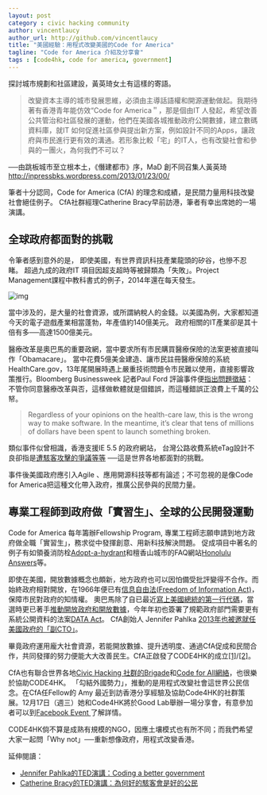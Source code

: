 ```yaml
---
layout: post
category : civic hacking community
author: vincentlaucy
author_url: http://github.com/vincentlaucy
title: "美國經驗：用程式改變美國的Code for America"
tagline: "Code for America 介紹及分享會"
tags : [code4hk, code for america, government]
---
```


探討城市規劃和社區建設，黃英琦女土有這樣的寄語。

>改變資本主導的城市發展思維，必須由主導話語權和開源運動做起。我期待著有香港青年能仿效“Code for America＂，那是個由IT 人發起，希望改善公共管治和社區發展的運動，他們在美國各城推動政府公開數據，建立數碼資料庫，就IT 如何促進社區參與提出新方案，例如設計不同的Apps，讓政府與市民進行更有效的溝通。若形象比較「宅」的IT人，也有改變社會和參與的一團火，為何我們不可以？
>
──由跳板城市至立根本土，《僭建都市》序，MaD 創不同召集人黃英琦
http://inpressbks.wordpress.com/2013/01/23/00/


筆者十分認同，Code for America (CfA) 的理念和成績，是民間力量用科技改變社會絕佳例子。
CfA社群經理Catherine Bracy早前訪港，筆者有幸出席她的一場演講。


## 全球政府都面對的挑戰
令筆者感到意外的是，
即使美國，有世界資訊科技產業龍頭的矽谷，也慘不忍睹。
超過九成的政府IT 項目因超支超時等被歸類為「失敗」。Project Management課程中教科書式的例子，2014年還在每天發生。

![img](https://cloud.githubusercontent.com/assets/1883877/5427270/21a38906-83ce-11e4-80fe-db8c5999e073.png
)

當中涉及的，是大量的社會資源，或所謂納稅人的金錢。以美國為例，大家都知道今天的電子遊戲產業相當蓬勃，年產值約140億美元。
政府相關的IT產業卻是其十倍有多──高達1500億美元。


醫療改革是奧巴馬的重要政網，當中要求所有市民購買醫療保險的法案更被直接叫作「Obamacare」。
當中花費5億美金建造、讓市民註冊醫療保險的系統 HealthCare.gov，13年尾開展時遇上嚴重技術問題令市民難以使用，直接影響政策推行。Bloomberg Businessweek 記者Paul Ford 評論事件便[指出問題徵結](http://www.businessweek.com/articles/2013-10-16/open-source-everything-the-moral-of-the-healthcare-dot-gov-debacle)：
不管你同意醫療改革與否，這樣做軟體就是個錯誤，而這種錯誤正浪費上千萬的公帑。

>Regardless of your opinions on the health-care law, this is the wrong way to make software.
In the meantime, it’s clear that tens of millions of dollars have been spent to launch something broken.

類似事件似曾相識，香港支援IE 5.5 的政府網站，
台灣公路收費系統eTag設計不良卻指是[遭駭客攻擊的爭議等等](https://zh.wikipedia.org/zh-hk/%E9%AB%98%E9%80%9F%E5%85%AC%E8%B7%AF%E9%9B%BB%E5%AD%90%E6%94%B6%E8%B2%BB%E7%B3%BB%E7%B5%B1_(%E8%87%BA%E7%81%A3)#.E7.88.AD.E8.AD.B0)
──這是世界各地都面對的挑戰。

事件後美國政府應引入Agile 、應用開源科技等都有論述；不可忽視的是像Code for America把這種文化帶入政府，推廣公民參與的民間力量。

## 專業工程師到政府做「實習生」、全球的公民開發運動
Code for America 每年籌辦Fellowship Program, 專業工程師志願申請到地方政府做全職「實習生」，務求從中發揮創意、用新科技解決問題。
促成項目中著名的例子有如領養消防栓[Adopt-a-hydrant](http://www.adoptahydrant.org/)和檀香山城市的FAQ網站[Honolulu Answers](http://www.codeforamerica.org/apps/honolulu-answers/)等。

即使在美國，開放數據概念也頗新，地方政府也可以因怕備受批評變得不合作。而始終政府相對開放，在1966年便已有[信息自由法(Freedom of Information Act)](https://zh.wikipedia.org/zh-hk/%E4%BF%A1%E6%81%AF%E8%87%AA%E7%94%B1%E6%B3%95)，保障市民對政府的知情權。
奧巴馬除了自已最近[寫上美國總統的第一行代碼](http://mashable.com/2014/12/09/president-obama-code/)，當選時更已著手[推動開放政府和開放數據](http://www.whitehouse.gov/open)，今年年初也簽署了規範政府部門需要更有系統公開資料的法案[DATA Act](
https://en.wikipedia.org/wiki/Digital_Accountability_and_Transparency_Act_of_2014
)。
CfA創始人 Jennifer Pahlka  [2013年也被邀就任美國政府的「副CTO」](http://mashable.com/2014/12/09/president-obama-code/)。

畢竟政府運用龐大社會資源，若能開放數據、提升透明度、通過CfA促成和民間合作，共同發揮的努力便能大大改善民生。CfA正啟發了CODE4HK的成立[[1]](http://blog.code4.hk/hackathon/2013/12/01/code-for-hk/)/[[2]](http://blog.code4.hk/hackathon/2014/06/16/code4hk-用程式改變香港/)。

CfA也有聯合世界各地[Civic Hacking 社群的Brigade](http://www.codeforamerica.org/brigade/)和[Code for All網絡](http://www.codeforamerica.org/about/international/)，也很樂於協助CODE4HK。
「勾結外國勢力」，推動的是用程式改變社會這世界公民信念。在CfA任Fellow的
Amy 最近到訪香港分享經驗及協助Code4HK的社群策展。12月17日（週三）她和Code4HK將於Good Lab舉辦一場分享會，有意參加者可以到[Facebook Event
](https://www.facebook.com/events/1490869017800550/)了解詳情。

CODE4HK倘不算是成熟有規模的NGO，因應土壤模式也有所不同；而我們希望大家一起問「Why not」──重新想像政府，用程式改變香港。

延伸閱讀：
- [Jennifer Pahlka的TED演講：Coding a better government](http://www.ted.com/talks/jennifer_pahlka_coding_a_better_government?language=zh-tw)
- [Catherine Bracy的TED演講：為何好的駭客會是好的公民](http://www.ted.com/talks/catherine_bracy_why_good_hackers_make_good_citizens?language=zh-tw)

